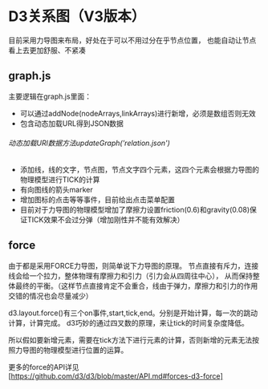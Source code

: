 # D3关系图（V3版本）
 目前采用力导图来布局，好处在于可以不用过分在乎节点位置，
 也能自动让节点看上去更加舒服、不紧凑

## graph.js
主要逻辑在graph.js里面：
- 可以通过addNode(nodeArrays,linkArrays)进行新增，必须是数组否则无效
- 包含动态加载URL得到JSON数据
###### 动态加载URl数据方法updateGraph('relation.json')
- 添加线，线的文字，节点图，节点文字四个元素，这四个元素会根据力导图的物理模型进行TICK的计算
- 有向图线的箭头marker
- 增加图标的点击等等事件，目前给出点击菜单配置
- 目前对于力导图的物理模型增加了摩擦力设置friction(0.6)和gravity(0.08)保证TICK效果不会过分弹（增加刚性并不能有效解决）

## force
由于都是采用FORCE力导图，则简单说下力导图的原理。
节点直接有斥力，连接线会给一个拉力，整体物理有摩擦力和引力（引力会从四周往中心），
从而保持整体最终的平衡。（这样节点直接肯定不会重合，线由于弹力，摩擦力和引力的作用交错的情况也会尽量减少）

d3.layout.force()有三个on事件,start,tick,end。分别是开始计算，每一次的跳动计算，计算完成。
d3巧妙的通过四叉数的原理，来让tick的时间复杂度降低。

所以假如要新增元素，需要在tick方法下进行元素的计算，否则新增的元素无法按照力导图的物理模型进行位置的运算。

更多的force的API详见 [https://github.com/d3/d3/blob/master/API.md#forces-d3-force]